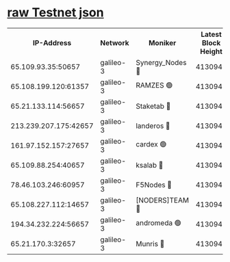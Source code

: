 [raw Testnet json](https://rpc-check.androt.stavr.tech/androt/rpcandrot_result.json)
=

<table><tr><th>IP-Address</th><th>Network</th><th>Moniker</th><th>Latest Block Height</th><th>Earliest Block Height</th><th>Catching Up</th><th>Tx Index</th><th>Voting Power</th><th>Scan Time</th></tr><tr><td>65.109.93.35:50657</td><td>galileo-3</td><td>Synergy_Nodes 🔴</td><td>4130944</td><td>0</td><td>False</td><td>on</td><td>960600</td><td>2023-12-07T18:53:50.884402429UTC</td></tr><tr><td>65.108.199.120:61357</td><td>galileo-3</td><td>RAMZES 🟢</td><td>4130942</td><td>1</td><td>False</td><td>on</td><td>0</td><td>2023-12-07T18:53:35.818040518UTC</td></tr><tr><td>65.21.133.114:56657</td><td>galileo-3</td><td>Staketab 🔴</td><td>4130944</td><td>90001</td><td>False</td><td>on</td><td>2</td><td>2023-12-07T18:53:51.896156886UTC</td></tr><tr><td>213.239.207.175:42657</td><td>galileo-3</td><td>landeros 🔴</td><td>4130940</td><td>2642001</td><td>False</td><td>on</td><td>72</td><td>2023-12-07T18:53:27.945887211UTC</td></tr><tr><td>161.97.152.157:27657</td><td>galileo-3</td><td>cardex 🟢</td><td>4130944</td><td>2945323</td><td>False</td><td>on</td><td>0</td><td>2023-12-07T18:53:51.480006342UTC</td></tr><tr><td>65.109.88.254:40657</td><td>galileo-3</td><td>ksalab 🔴</td><td>4130941</td><td>3000356</td><td>False</td><td>on</td><td>31927</td><td>2023-12-07T18:53:31.392064824UTC</td></tr><tr><td>78.46.103.246:60957</td><td>galileo-3</td><td>F5Nodes 🔴</td><td>4130944</td><td>3057001</td><td>False</td><td>off</td><td>24</td><td>2023-12-07T18:53:51.128450318UTC</td></tr><tr><td>65.108.227.112:14657</td><td>galileo-3</td><td>[NODERS]TEAM 🔴</td><td>4130940</td><td>3176323</td><td>False</td><td>on</td><td>959618</td><td>2023-12-07T18:53:28.275576241UTC</td></tr><tr><td>194.34.232.224:56657</td><td>galileo-3</td><td>andromeda 🟢</td><td>4130941</td><td>4030941</td><td>False</td><td>off</td><td>0</td><td>2023-12-07T18:53:31.057347973UTC</td></tr><tr><td>65.21.170.3:32657</td><td>galileo-3</td><td>Munris 🔴</td><td>4130942</td><td>4030942</td><td>False</td><td>off</td><td>414</td><td>2023-12-07T18:53:40.320773422UTC</td></tr></table>
